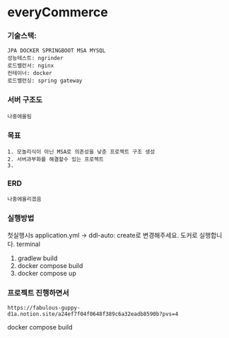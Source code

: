 # everyCommerce

### 기술스택:
    JPA DOCKER SPRINGBOOT MSA MYSQL 
    성능테스트: ngrinder
    로드밸런서: nginx
    컨테이너: docker
    로드밸런싱: spring gateway

### 서버 구조도
    나중에올림
### 목표
    1. 모놀리식이 아닌 MSA로 의존성을 낮춘 프로젝트 구조 생성
    2. 서버과부화를 해결할수 있는 프로젝트
    3. 
### ERD
    나중에올리겠음
### 실행방법
첫실행시s
application.yml ->      ddl-auto: create로 변경해주세요.
도커로 실행합니
다.
terminal
1. gradlew build
2. docker compose build
3. docker compose up


### 프로젝트 진행하면서
    https://fabulous-guppy-d1a.notion.site/a24ef7f04f0648f389c6a32eadb8590b?pvs=4

docker compose build



